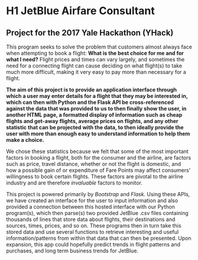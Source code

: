 # H1 JetBlue Airfare Consultant
Project for the 2017 Yale Hackathon (YHack)
------------------------------------------------

This program seeks to solve the problem that customers almost always face when attempting to book a flight: **What is the best choice for me and for what I need?** Flight prices and times can vary largely, and sometimes the need for a connecting flight can cause deciding on what flight(s) to take much more difficult, making it very easy to pay more than necessary for a flight.

**The aim of this project is to provide an application interface through which a user may enter details for a flight that they may be interested in, which can then with Python and the Flask API be cross-referenced against the data that was provided to us to then finally show the user, in another HTML page, a formatted display of information such as cheap flights and get-away flights, average prices on flights, and any other statistic that can be projected with the data, to then ideally provide the user with more than enough easy to understand information to help them make a choice.** 

We chose these statistics because we felt that some of the most important factors in booking a flight, both for the consumer and the airline, are factors such as price, travel distance, whether or not the flight is domestic, and how a possible gain of or expenditure of  Fare Points may affect consumers' willingness to book certain flights. These factors are pivotal to the airline industry and are therefore *invaluable* factors to monitor.

This project is powered primarily by *Bootstrap* and *Flask*. Using these APIs, we have created an interface for the user to input information and also provided a connection between this hosted interface with our Python program(s), which then parse(s) two provided JetBlue .csv files containing thousands of lines that store data about flights, their destinations and sources, times, prices, and so on. These programs then in turn take this stored data and use several functions to retrieve interesting and useful information/patterns from within that data that can then be presented.  Upon expansion, this app could hopefully predict trends in flight patterns and purchases, and long term business trends for JetBlue.
